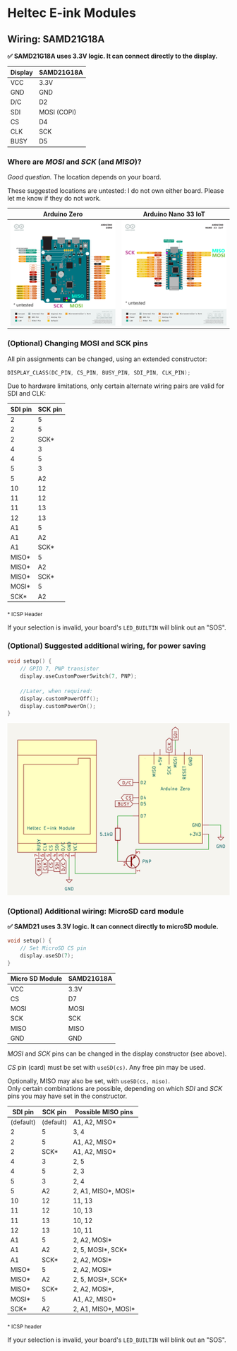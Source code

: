 # Heltec E-ink Modules
## Wiring: SAMD21G18A

**✅ SAMD21G18A uses 3.3V logic. It can connect directly to the display.**

Display | SAMD21G18A
--------|--------
 VCC    | 3.3V
 GND    | GND
 D/C    | D2
 SDI    | MOSI (COPI)
 CS     | D4
 CLK    | SCK
 BUSY   | D5


### Where are *MOSI* and *SCK* (and *MISO*)?
*Good question.* The location depends on your board.

These suggested locations are untested: I do not own either board. Please let me know if they do not work.

Arduino Zero | Arduino Nano 33 IoT
-------------|--------------------
![Diagram: suspected zero pin locations](zero_spi_full.png) | ![Diagram: suspected nano 33 IoT pin locations](nano33iot_spi_full.png)

### (Optional) Changing MOSI and SCK pins

All pin assignments can be changed, using an extended constructor:
```cpp
DISPLAY_CLASS(DC_PIN, CS_PIN, BUSY_PIN, SDI_PIN, CLK_PIN); 
```

Due to hardware limitations, only certain alternate wiring pairs are valid for SDI and CLK:

SDI pin | SCK pin  
--------|---------
2       | 5        
2       | 5        
2       | SCK*     
4       | 3        
4       | 5        
5       | 3        
5       | A2       
10      | 12       
11      | 12       
11      | 13       
12      | 13       
A1      | 5        
A1      | A2       
A1      | SCK*     
MISO*   | 5       
MISO*   | A2      
MISO*   | SCK*    
MOSI*   | 5         
SCK*    | A2

<sub>\* ICSP Header</sub>

 If your selection is invalid, your board's `LED_BUILTIN` will blink out an "SOS".

### (Optional) Suggested additional wiring, for power saving

```cpp
void setup() {
    // GPIO 7, PNP transistor
    display.useCustomPowerSwitch(7, PNP);

    //Later, when required:
    display.customPowerOff();
    display.customPowerOn();
}
```

![schematic of display connected to Arduino Zero, using PNP transistor as a switch](zero_power_switching.png)

### (Optional) Additional wiring: MicroSD card module
**✅ SAMD21 uses 3.3V logic. It can connect directly to microSD module.**
```cpp
void setup() {
    // Set MicroSD CS pin
    display.useSD(7);
}
```

 Micro SD Module    | SAMD21G18A
 -------------------|-------
 VCC                | 3.3V
 CS                 | D7
 MOSI               | MOSI
 SCK                | SCK
 MISO               | MISO
 GND                | GND

*MOSI* and *SCK* pins can be changed in the display constructor (see above).

*CS* pin (card) must be set with `useSD(cs)`. Any free pin may be used.

Optionally, MISO may also be set, with `useSD(cs, miso)`. <br />
Only certain combinations are possible, depending on which *SDI* and *SCK* pins you may have set in the constructor.

SDI pin     | SCK pin   | Possible MISO pins
------------|---------- |--------------------
(default)   | (default) | A1, A2, MISO*
2           | 5         | 3, 4
2           | 5         | A1, A2, MISO*
2           | SCK*      | A1, A2, MISO*
4           | 3         | 2, 5
4           | 5         | 2, 3
5           | 3         | 2, 4
5           | A2        | 2, A1, MISO*, MOSI*
10          | 12        | 11, 13
11          | 12        | 10, 13
11          | 13        | 10, 12
12          | 13        | 10, 11
A1          | 5         | 2, A2, MOSI*
A1          | A2        | 2, 5, MOSI*, SCK*
A1          | SCK*      | 2, A2, MOSI*
MISO*       | 5         | 2, A2, MOSI*
MISO*       | A2        | 2, 5, MOSI*, SCK*
MISO*       | SCK*      | 2, A2, MOSI*,
MOSI*       | 5         | A1, A2, MISO*
SCK*        | A2        | 2, A1, MISO*, MOSI*

<sub>\* ICSP header</sub>

If your selection is invalid, your board's `LED_BUILTIN` will blink out an "SOS".